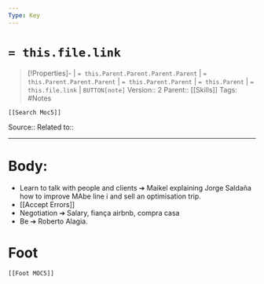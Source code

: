 ```yaml
---
Type: Key
---
```

# `= this.file.link`
>[!Properties]- | `= this.Parent.Parent.Parent.Parent` |  `= this.Parent.Parent.Parent` | `= this.Parent.Parent` | `= this.Parent` | `= this.file.link` | `BUTTON[note]`
>Version:: 2
>Parent:: [[Skills]]
>Tags: #Notes 
```meta-bind-embed
[[Search Moc5]]
```
Source::
Related to::
***
# Body:
- Learn to talk with people and clients ➔  Maikel explaining Jorge Saldaña how to improve MAbe line i and sell an optimisation trip.  
- [[Accept Errors]]
- Negotiation ➔ Salary, fiança airbnb, compra casa 
- Be ➔ Roberto Alagia.









# Foot
```meta-bind-embed
[[Foot MOC5]]
```